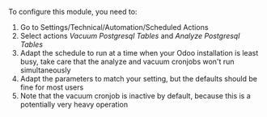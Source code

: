 To configure this module, you need to:

1. Go to Settings/Technical/Automation/Scheduled Actions
2. Select actions *Vacuum Postgresql Tables* and *Analyze Postgresql Tables*
3. Adapt the schedule to run at a time when your Odoo installation is least busy, take care that the analyze and vacuum cronjobs won't run simultaneously
4. Adapt the parameters to match your setting, but the defaults should be fine for most users
5. Note that the vacuum cronjob is inactive by default, because this is a potentially very heavy operation
